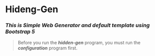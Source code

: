 # Hideng-Gen

### _This is Simple Web Generator and default template using Bootstrap 5_

> Before you run the ***_hidden-gen_*** program, you must run the ***_configuration_*** program first.

